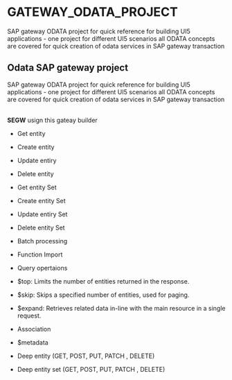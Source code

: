 # GATEWAY_ODATA_PROJECT
SAP gateway ODATA project for quick reference for building UI5 applications - one project for different UI5 scenarios all ODATA concepts are covered for quick creation of odata services in SAP gateway transaction 
## Odata SAP gateway project

SAP gateway ODATA project for quick reference for building UI5 applications - one project for different UI5 scenarios
all ODATA concepts are covered for quick creation of odata services in SAP gateway transaction 

</br> **SEGW** usign this gateay builder 

- Get entity 
- Create entity 
- Update entiry 
- Delete entity 

- Get entity Set 
- Create entity Set 
- Update entiry Set
- Delete entity Set 

- Batch processing 
- Function Import 
- Query opertaions 

 - $top: Limits the number of entities returned in the response. 
 - $skip: Skips a specified number of entities, used for paging. 
 - $expand: Retrieves related data in-line with the main resource in a single request. 

 - Association 
 - $metadata
 - Deep entity (GET, POST, PUT, PATCH , DELETE)
 - Deep entity set (GET, POST, PUT, PATCH , DELETE)
